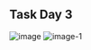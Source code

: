 Task Day 3
---
![image](https://github.com/user-attachments/assets/e65984c4-b0ae-48ed-9867-f847f5e7dbfe)
![image-1](https://github.com/user-attachments/assets/00ae2c0c-7b0d-4cfa-b3fc-24e0fe7b797b)
